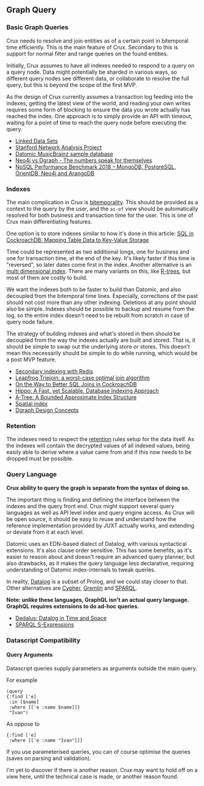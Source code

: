 ## Graph Query

### Basic Graph Queries

Crux needs to resolve and join entities as of a certain point in
bitemporal time efficiently. This is the main feature of
Crux. Secondary to this is support for normal filter and range queries
on the found entities.

Initially, Crux assumes to have all indexes needed to respond to a
query on a query node. Data might potentially be sharded in various
ways, so different query nodes see different data, or collaborate to
resolve the full query, but this is beyond the scope of the first MVP.

As the design of Crux currently assumes a transaction log feeding into
the indexes, getting the latest view of the world, and reading your
own writes requires some form of blocking to ensure the data you wrote
actually has reached the index. One approach is to simply provide an
API with timeout, waiting for a point of time to reach the query node
before executing the query.

+ [Linked Data Sets](https://www.w3.org/wiki/DataSetRDFDumps)
+ [Stanford Network Analysis
  Project](https://snap.stanford.edu/index.html)
+ [Datomic MusicBrainz sample
  database](https://github.com/Datomic/mbrainz-sample)
+ [Neo4j vs Dgraph - The numbers speak for
  themselves](https://blog.dgraph.io/post/benchmark-neo4j/)
+ [NoSQL Performance Benchmark 2018 – MongoDB, PostgreSQL, OrientDB,
  Neo4j and
  ArangoDB](https://www.arangodb.com/2018/02/nosql-performance-benchmark-2018-mongodb-postgresql-orientdb-neo4j-arangodb/)

### Indexes

The main complication in Crux is [bitemporality](bitemp.md). This
should be provided as a context to the query by the user, and the
`as-of` view should be automatically resolved for both business and
transaction time for the user. This is one of Crux main
differentiating features.

One option is to store indexes similar to how it's done in this
article: [SQL in CockroachDB: Mapping Table Data to Key-Value
Storage](https://www.cockroachlabs.com/blog/sql-in-cockroachdb-mapping-table-data-to-key-value-storage/)

Time could be represented as two additional longs, one for business
and one for transaction time, at the end of the key. It's likely
faster if this time is "reversed", so later dates come first in the
index. Another alternative is an [multi dimensional
index](https://redis.io/topics/indexes#multi-dimensional-indexes). There
are many variants on this, like
[R-trees](https://en.wikipedia.org/wiki/R-tree), but most of them are
costly to build.

We want the indexes both to be faster to build than Datomic, and also
decoupled from the bitemporal time lines. Especially, corrections of
the past should not cost more than any other indexing. Deletions at
any point should also be simple. Indexes should be possible to backup
and resume from the log, so the entire index doesn't need to be
rebuilt from scratch in case of query node failure.

The strategy of building indexes and what's stored in them should be
decoupled from the way the indexes actually are built and stored. That
is, it should be simple to swap out the underlying store or
stores. This doesn't mean this necessarily should be simple to do
while running, which would be a post MVP feature.

+ [Secondary indexing with Redis](https://redis.io/topics/indexes)
+ [Leapfrog Triejoin: a worst-case optimal join
  algorithm](https://arxiv.org/abs/1210.0481)
+ [On the Way to Better SQL Joins in CockroachDB](https://www.cockroachlabs.com/blog/better-sql-joins-in-cockroachdb/)
+ [Hippo: A Fast, yet Scalable, Database Indexing
  Approach](https://arxiv.org/abs/1604.03234)
+ [A-Tree: A Bounded Approximate Index
  Structure](https://arxiv.org/abs/1801.10207)
+ [Spatial index](https://en.wikipedia.org/wiki/Spatial_index)
+ [Dgraph Design Concepts](https://docs.dgraph.io/design-concepts/)

### Retention

The indexes need to respect the [retention](retention.md) rules setup
for the data itself. As the indexes will contain the decrypted values
of all indexed values, being easily able to derive where a value came
from and if this now needs to be dropped must be possible.

### Query Language

**Crux ability to query the graph is separate from the syntax of doing
so.**

The important thing is finding and defining the interface between the
indexes and the query front end. Crux might support several query
languages as well as API level index and query engine access. As Crux
will be open source, it should be easy to reuse and understand how the
reference implementation provided by JUXT actually works, and
extending or deviate from it at each level.

Datomic uses an EDN-based dialect of Datalog, with various syntactical
extensions. It's also clause order sensitive. This has some benefits,
as it's easier to reason about and doesn't require an advanced query
planner, but also drawbacks, as it makes the query language less
declarative, requiring understanding of Datomic index-internals to
tweak queries.

In reality, [Datalog](https://en.wikipedia.org/wiki/Datalog) is a
subset of Prolog, and we could stay closer to that. Other alternatives
are [Cypher](https://en.wikipedia.org/wiki/Cypher_Query_Language),
[Gremlin](https://en.wikipedia.org/wiki/Gremlin_(programming_language))
and [SPARQL](https://en.wikipedia.org/wiki/SPARQL).

**Note: unlike these languages, GraphQL isn't an actual query
language. GraphQL requires extensions to do ad-hoc queries.**

+ [Dedalus: Datalog in Time and
  Space](https://www2.eecs.berkeley.edu/Pubs/TechRpts/2009/EECS-2009-173.html)
+ [SPARQL
  S-Expressions](https://jena.apache.org/documentation/notes/sse.html)

### Datascript Compatibility

#### Query Arguments

Datascript queries supply parameters as arguments outside the main query.

For example

````
(query
{:find ['e]
 :in [$name]
 :where [['e :name $name]]}
 "Ivan")
````

As oppose to

````
{:find ['e]
 :where [['e :name "Ivan"]]}

````

If you use parameterised queries, you can of course optimise the queries (saves on parsing and validation).

I'm yet to discover if there is another reason. Crux may want to hold off on a view here, until the technical case is made, or another reason found.
